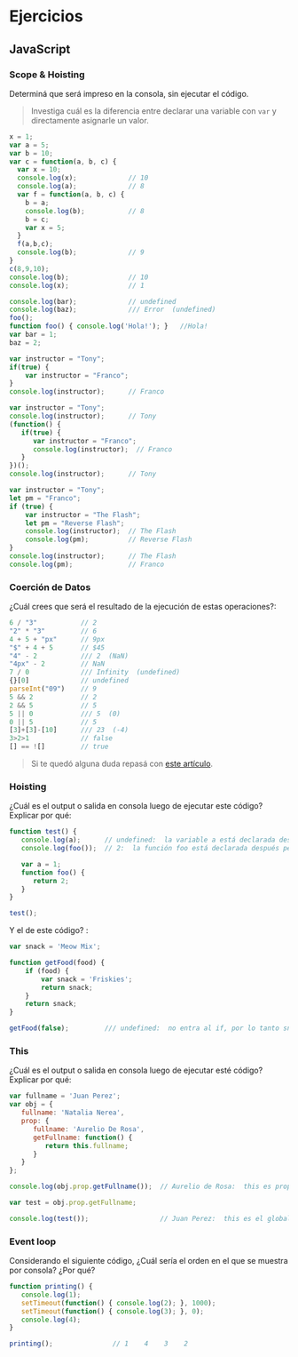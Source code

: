 
# Ejercicios

## JavaScript

### Scope & Hoisting

Determiná que será impreso en la consola, sin ejecutar el código.

> Investiga cuál es la diferencia entre declarar una variable con `var` y directamente asignarle un valor.

```javascript
x = 1;
var a = 5;
var b = 10;
var c = function(a, b, c) {
  var x = 10;
  console.log(x);             // 10
  console.log(a);             // 8
  var f = function(a, b, c) {
    b = a;
    console.log(b);           // 8
    b = c;
    var x = 5;
  }
  f(a,b,c);
  console.log(b);             // 9
}
c(8,9,10);
console.log(b);               // 10
console.log(x);               // 1
```

```javascript
console.log(bar);             // undefined
console.log(baz);             /// Error  (undefined)
foo();
function foo() { console.log('Hola!'); }   //Hola!
var bar = 1;
baz = 2;
```

```javascript
var instructor = "Tony";
if(true) {
    var instructor = "Franco";
}
console.log(instructor);      // Franco
```

```javascript
var instructor = "Tony";
console.log(instructor);      // Tony
(function() {
   if(true) {
      var instructor = "Franco";
      console.log(instructor);  // Franco
   }
})();
console.log(instructor);      // Tony
```
```javascript
var instructor = "Tony";
let pm = "Franco";
if (true) {
    var instructor = "The Flash";
    let pm = "Reverse Flash";
    console.log(instructor);  // The Flash
    console.log(pm);          // Reverse Flash
}
console.log(instructor);      // The Flash
console.log(pm);              // Franco
```
### Coerción de Datos

¿Cuál crees que será el resultado de la ejecución de estas operaciones?:

```javascript
6 / "3"           // 2
"2" * "3"         // 6
4 + 5 + "px"      // 9px
"$" + 4 + 5       // $45
"4" - 2           /// 2  (NaN)
"4px" - 2         // NaN
7 / 0             /// Infinity  (undefined)
{}[0]             // undefined
parseInt("09")    // 9
5 && 2            // 2
2 && 5            // 5
5 || 0            /// 5  (0)
0 || 5            // 5
[3]+[3]-[10]      /// 23  (-4)
3>2>1             // false
[] == ![]         // true
```

> Si te quedó alguna duda repasá con [este artículo](http://javascript.info/tutorial/object-conversion).


### Hoisting

¿Cuál es el output o salida en consola luego de ejecutar este código? Explicar por qué:

```javascript
function test() {
   console.log(a);      // undefined:  la variable a está declarada después pero aún no tiene valor
   console.log(foo());  // 2:  la función foo está declarada después pero ya se ejecuta

   var a = 1;
   function foo() {
      return 2;
   }
}

test();
```

Y el de este código? :

```javascript
var snack = 'Meow Mix';

function getFood(food) {
    if (food) {
        var snack = 'Friskies';
        return snack;
    }
    return snack;
}

getFood(false);         /// undefined:  no entra al if, por lo tanto snack está declarada pero sin valor  (Meow Mix: no entra al if, por lo tanto se mantiene el valor de snack global)
```


### This

¿Cuál es el output o salida en consola luego de ejecutar esté código? Explicar por qué:

```javascript
var fullname = 'Juan Perez';
var obj = {
   fullname: 'Natalia Nerea',
   prop: {
      fullname: 'Aurelio De Rosa',
      getFullname: function() {
         return this.fullname;
      }
   }
};

console.log(obj.prop.getFullname());  // Aurelio de Rosa:  this es prop

var test = obj.prop.getFullname;

console.log(test());                  // Juan Perez:  this es el global  (undefined?)
```

### Event loop

Considerando el siguiente código, ¿Cuál sería el orden en el que se muestra por consola? ¿Por qué?

```javascript
function printing() {
   console.log(1);
   setTimeout(function() { console.log(2); }, 1000);
   setTimeout(function() { console.log(3); }, 0);
   console.log(4);
}

printing();               // 1    4    3    2
```
